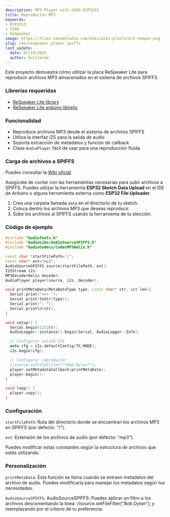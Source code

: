 ```yaml
---
description: MP3 Player with XIAO ESP32S3
title: Reproductor MP3
keywords:
- ESP32S3
- XIAO
- ReSpeaker
image: https://files.seeedstudio.com/wiki/wiki-platform/S-tempor.png
slug: /es/respeaker_player_spiffs
last_update:
  date: 07/19/2025
  author: Guillermo
---
```


Este proyecto demuestra cómo utilizar la placa ReSpeaker Lite para reproducir archivos MP3 almacenados en el sistema de archivos SPIFFS.

### Librerías requeridas

* [ReSpeaker Lite library](https://github.com/limengdu/reSpeaker_Lite-Arduino-Library.git)
* [ReSpeaker Lite arduino libhelix](https://github.com/limengdu/reSpeaker_Lite-arduino-libhelix)

### Funcionalidad

* Reproduce archivos MP3 desde el sistema de archivos SPIFFS
* Utiliza la interfaz I2S para la salida de audio
* Soporta extracción de metadatos y función de callback
* Clase `AudioPlayer` fácil de usar para una reproducción fluida

### Carga de archivos a SPIFFS

Puedes consultar la [Wiki oficial](https://wiki.seeedstudio.com/xiao_esp32s3_sense_filesystem/#serial-peripheral-interface-flash-file-system-spiffs).

Asegúrate de contar con las herramientas necesarias para subir archivos a SPIFFS. Puedes utilizar la herramienta **ESP32 Sketch Data Upload** en el IDE de Arduino o alguna herramienta externa como **ESP32 File Uploader**.

1. Crea una carpeta llamada `data` en el directorio de tu sketch.
2. Coloca dentro los archivos MP3 que deseas reproducir.
3. Sube los archivos al SPIFFS usando la herramienta de tu elección.

### Código de ejemplo

```cpp
#include "AudioTools.h"
#include "AudioLibs/AudioSourceSPIFFS.h"
#include "AudioCodecs/CodecMP3Helix.h"

const char *startFilePath="/";
const char* ext="mp3";
AudioSourceSPIFFS source(startFilePath, ext);
I2SStream i2s;
MP3DecoderHelix decoder;
AudioPlayer player(source, i2s, decoder);

void printMetaData(MetaDataType type, const char* str, int len){
  Serial.print("==> ");
  Serial.print(toStr(type));
  Serial.print(": ");
  Serial.println(str);
}

void setup() {
  Serial.begin(115200);
  AudioLogger::instance().begin(Serial, AudioLogger::Info);

  // Configurar salida I2S
  auto cfg = i2s.defaultConfig(TX_MODE);
  i2s.begin(cfg);

  // Configurar reproductor
  //source.setFileFilter("*Bob Dylan*");
  player.setMetadataCallback(printMetaData);
  player.begin();
}

void loop() {
  player.copy();
}
```

### Configuración

`startFilePath`: Ruta del directorio donde se encuentran los archivos MP3 en SPIFFS (por defecto: "/").

`ext`: Extensión de los archivos de audio (por defecto: "mp3").

Puedes modificar estas constantes según la estructura de archivos que estés utilizando.

### Personalización

`printMetaData`: Esta función se llama cuando se extraen metadatos del archivo de audio. Puedes modificarla para manejar los metadatos según tus necesidades.

`AudioSourceSPIFFS`: AudioSourceSPIFFS: Puedes aplicar un filtro a los archivos descomentando la línea: //source.setFileFilter("*Bob Dylan*"); y reemplazando por el criterio de tu preferencia.